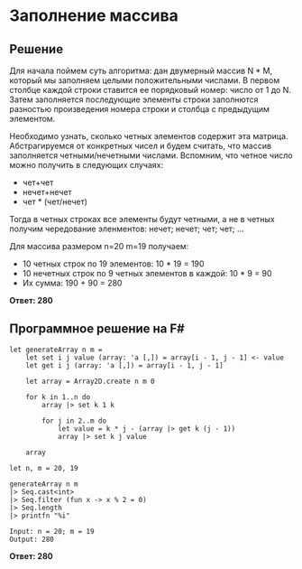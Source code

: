 # Заполнение массива
## Решение
Для начала поймем суть алгоритма: дан двумерный массив N * M, который мы заполняем целыми положительными числами. В первом столбце каждой строки ставится ее порядковый номер: число от 1 до N. Затем заполняется последующие элементы строки заполнются разностью произведения номера строки и столбца с предыдущим элементом. 

Необходимо узнать, сколько четных элементов содержит эта матрица. Абстрагируемся от конкретных чисел и будем считать, что массив заполняется четными/нечетными числами. Вспомним, что четное число можно получить в следующих случаях:
* чет+чет
* нечет+нечет
* чет * (чет/нечет)

Тогда в четных строках все элементы будут четными, а не в четных получим чередование эленментов: нечет; нечет; чет; чет; ...

Для массива размером n=20 m=19 получаем:
* 10 четных строк по 19 элементов: 10  * 19 = 190
* 10 нечетных строк по 9 четных элементов в каждой: 10 * 9 = 90
* Их сумма: 190 + 90 = 280

**Ответ: 280**

## Программное решение на F#
```F#
let generateArray n m =
    let set i j value (array: 'a [,]) = array[i - 1, j - 1] <- value
    let get i j (array: 'a [,]) = array[i - 1, j - 1]

    let array = Array2D.create n m 0

    for k in 1..n do
        array |> set k 1 k

        for j in 2..m do
            let value = k * j - (array |> get k (j - 1))
            array |> set k j value

    array

let n, m = 20, 19

generateArray n m
|> Seq.cast<int>
|> Seq.filter (fun x -> x % 2 = 0)
|> Seq.length
|> printfn "%i"
```

```
Input: n = 20; m = 19
Output: 280
```

**Ответ: 280**
